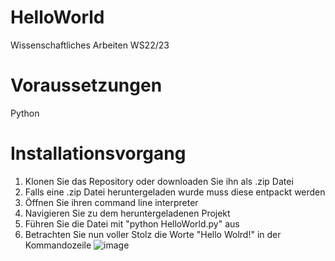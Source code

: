 # HelloWorld
Wissenschaftliches Arbeiten WS22/23

# Voraussetzungen
Python

# Installationsvorgang
1. Klonen Sie das Repository oder downloaden Sie ihn als .zip Datei
2. Falls eine .zip Datei heruntergeladen wurde muss diese entpackt werden
3. Öffnen Sie ihren command line interpreter
4. Navigieren Sie zu dem heruntergeladenen Projekt
5. Führen Sie die Datei mit "python HelloWorld.py" aus
6. Betrachten Sie nun voller Stolz die Worte "Hello Wolrd!" in der Kommandozeile
![image](https://user-images.githubusercontent.com/71657357/211100991-8dd73f3c-dfa7-45ae-8a45-b2820aff6103.png)

